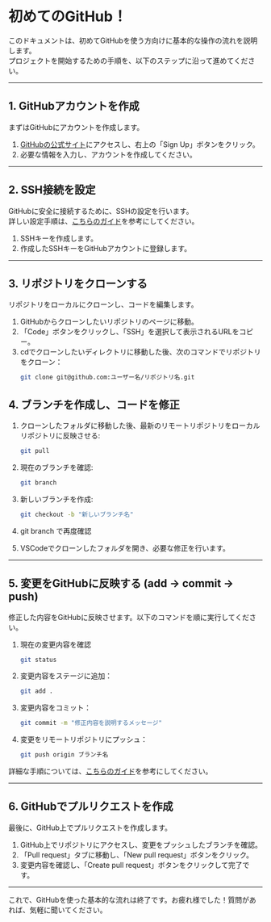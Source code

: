 # 初めてのGitHub！

このドキュメントは、初めてGitHubを使う方向けに基本的な操作の流れを説明します。  
プロジェクトを開始するための手順を、以下のステップに沿って進めてください。

---

## 1. GitHubアカウントを作成

まずはGitHubにアカウントを作成します。

1. [GitHubの公式サイト](https://github.com)にアクセスし、右上の「Sign Up」ボタンをクリック。
2. 必要な情報を入力し、アカウントを作成してください。

---

## 2. SSH接続を設定

GitHubに安全に接続するために、SSHの設定を行います。  
詳しい設定手順は、[こちらのガイド](https://www.kagoya.jp/howto/it-glossary/develop/github_ssh/)を参考にしてください。

1. SSHキーを作成します。
2. 作成したSSHキーをGitHubアカウントに登録します。

---

## 3. リポジトリをクローンする

リポジトリをローカルにクローンし、コードを編集します。

1. GitHubからクローンしたいリポジトリのページに移動。
2. 「Code」ボタンをクリックし、「SSH」を選択して表示されるURLをコピー。
3. cdでクローンしたいディレクトリに移動した後、次のコマンドでリポジトリをクローン：
   ```bash
   git clone git@github.com:ユーザー名/リポジトリ名.git
   ```
   
## 4. ブランチを作成し、コードを修正

1. クローンしたフォルダに移動した後、最新のリモートリポジトリをローカルリポジトリに反映させる:
   ```bash
   git pull
   ```
2. 現在のブランチを確認:
   ```bash
   git branch
   ```
3. 新しいブランチを作成:
   ```bash
   git checkout -b "新しいブランチ名"
   ```
4. git branch で再度確認

5. VSCodeでクローンしたフォルダを開き、必要な修正を行います。


---

## 5. 変更をGitHubに反映する (add -> commit -> push)

修正した内容をGitHubに反映させます。以下のコマンドを順に実行してください。

1. 現在の変更内容を確認
   ```bash
   git status
   ```
2. 変更内容をステージに追加：
   ```bash
   git add .
   ```
3. 変更内容をコミット：
   ```bash
   git commit -m "修正内容を説明するメッセージ"
   ```
4. 変更をリモートリポジトリにプッシュ：
   ```bash
   git push origin ブランチ名
   ```

詳細な手順については、[こちらのガイド](https://backlog.com/ja/git-tutorial/pull-request/05/)を参考にしてください。

---

## 6. GitHubでプルリクエストを作成

最後に、GitHub上でプルリクエストを作成します。

1. GitHub上でリポジトリにアクセスし、変更をプッシュしたブランチを確認。
2. 「Pull request」タブに移動し、「New pull request」ボタンをクリック。
3. 変更内容を確認し、「Create pull request」ボタンをクリックして完了です。

---

これで、GitHubを使った基本的な流れは終了です。お疲れ様でした！質問があれば、気軽に聞いてください。
